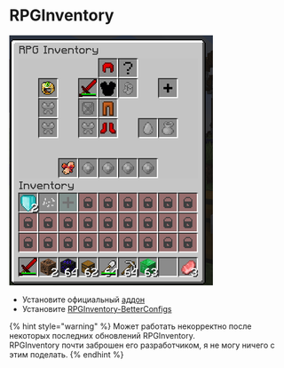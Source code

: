 # RPGInventory

![](<../../.gitbook/assets/image (18).png>)

* Установите официальный [аддон](https://www.spigotmc.org/resources/addon-rpginventory-compatibility-for-itemsadder.84701/)
* Установите [RPGInventory-BetterConfigs](https://www.spigotmc.org/resources/rpginventory-betterconfigs.85230/)

{% hint style="warning" %}
Может работать некорректно после некоторых последних обновлений RPGInventory.\
RPGInventory почти заброшен его разработчиком, я не могу ничего с этим поделать.
{% endhint %}
